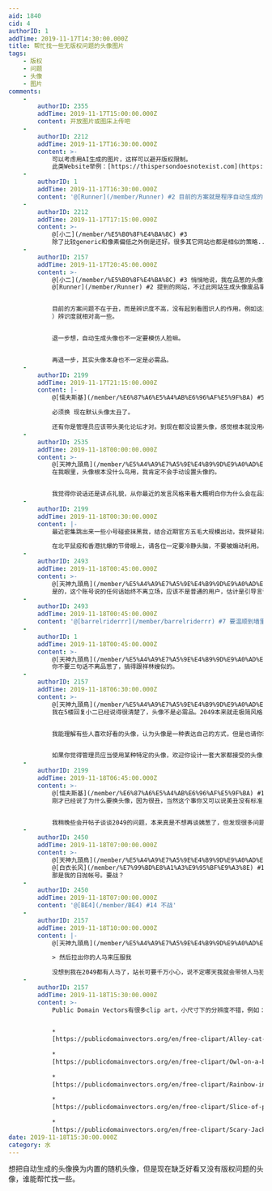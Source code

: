 ```yaml
---
aid: 1840
cid: 4
authorID: 1
addTime: 2019-11-17T14:30:00.000Z
title: 帮忙找一些无版权问题的头像图片
tags:
    - 版权
    - 问题
    - 头像
    - 图片
comments:
    -
        authorID: 2355
        addTime: 2019-11-17T15:00:00.000Z
        content: 开放图片或图床上传吧
    -
        authorID: 2212
        addTime: 2019-11-17T16:30:00.000Z
        content: >-
            可以考虑用AI生成的图片，这样可以避开版权限制。
            此类Website举例：[https://thispersondoesnotexist.com](https://thispersondoesnotexist.com)
    -
        authorID: 1
        addTime: 2019-11-17T16:30:00.000Z
        content: '@[Runner](/member/Runner) #2 目前的方案就是程序自动生成的，但是有点丑……'
    -
        authorID: 2212
        addTime: 2019-11-17T17:15:00.000Z
        content: >-
            @[小二](/member/%E5%B0%8F%E4%BA%8C) #3
            除了比较generic和像素偏低之外倒是还好。很多其它网站也都是相似的策略..
    -
        authorID: 2157
        addTime: 2019-11-17T20:45:00.000Z
        content: >-
            @[小二](/member/%E5%B0%8F%E4%BA%8C) #3 悄悄地说，我在品葱的头像就来自
            @[Runner](/member/Runner) #2 提到的网站，不过此网站生成头像废品率有点高，大约每五六张可以有一张不怪异的。


            目前的方案问题不在于丑，而是辨识度不高，没有起到看图识人的作用。例如这里（[https://github.com/adorableio/avatars-api-middleware](https://github.com/adorableio/avatars-api-middleware)
            ）辨识度就相对高一些。


            退一步想，自动生成头像也不一定要模仿人脸嘛。


            再退一步，其实头像本身也不一定是必需品。
    -
        authorID: 2199
        addTime: 2019-11-17T21:15:00.000Z
        content: |-
            @[懦夫斯基](/member/%E6%87%A6%E5%A4%AB%E6%96%AF%E5%9F%BA) #5

            必须换 现在默认头像太丑了。

            还有你是管理员应该带头美化论坛才对。到现在都没设置头像，感觉根本就没用心想待在这里。
    -
        authorID: 2535
        addTime: 2019-11-18T00:00:00.000Z
        content: >-
            @[天神九頭鳥](/member/%E5%A4%A9%E7%A5%9E%E4%B9%9D%E9%A0%AD%E9%B3%A5) #6
            在我眼里，头像根本没什么鸟用，我肯定不会手动设置头像的。


            我觉得你说话还是讲点礼貌，从你最近的发言风格来看大概明白你为什么会在品葱招人整了，不是每个人都那么好脾气跟理性。
    -
        authorID: 2199
        addTime: 2019-11-18T00:30:00.000Z
        content: |-
            最近密集跳出来一些小号碰瓷抹黑我，结合近期官方五毛大规模出动，我怀疑背后动机很复杂。2049昨天就出现了一个很奇怪的小号出来引导舆论。

            在北平鼠疫和香港抗爆的节骨眼上，请各位一定要冷静头脑，不要被煽动利用。
    -
        authorID: 2493
        addTime: 2019-11-18T00:45:00.000Z
        content: >-
            @[天神九頭鳥](/member/%E5%A4%A9%E7%A5%9E%E4%B9%9D%E9%A0%AD%E9%B3%A5) #8
            是的，这个账号说的任何话始终不离立场，应该不是普通的用户，估计是引导言论的，职责就是这样的。
    -
        authorID: 2493
        addTime: 2019-11-18T00:45:00.000Z
        content: '@[barrelriderrr](/member/barrelriderrr) #7 要温顺到墙里温顺去'
    -
        authorID: 1
        addTime: 2019-11-18T00:45:00.000Z
        content: >-
            @[天神九頭鳥](/member/%E5%A4%A9%E7%A5%9E%E4%B9%9D%E9%A0%AD%E9%B3%A5) #8
            你不要三句话不离品葱了，搞得跟祥林嫂似的。
    -
        authorID: 2157
        addTime: 2019-11-18T06:30:00.000Z
        content: >-
            @[天神九頭鳥](/member/%E5%A4%A9%E7%A5%9E%E4%B9%9D%E9%A0%AD%E9%B3%A5) #6
            我在5楼回复小二已经说得很清楚了，头像不是必需品。2049本来就走极简风格，更是没必要搞得太花哨。


            我能理解有些人喜欢好看的头像，认为头像是一种表达自己的方式，但是也请你理解，这并非所有人的想法。目前每个人的默认头像都不一样，虽然辨识度稍低，但是已经是独特的，对更换头像就没有什么意义。


            如果你觉得管理员应当使用某种特定的头像，欢迎你设计一套大家都接受的头像，再要求管理员“形象统一”。
    -
        authorID: 2199
        addTime: 2019-11-18T06:45:00.000Z
        content: >-
            @[懦夫斯基](/member/%E6%87%A6%E5%A4%AB%E6%96%AF%E5%9F%BA) #12
            刚才已经说了为什么要换头像，因为很丑，当然这个事你又可以说美丑没有标准，应该尊重换头像的自由。然后拉出你的人马来压服我，这不是姨葱一贯的话术和套路么？没有是非标准只有人海战术。


            我稍晚些会开帖子谈谈2049的问题，本来真是不想再谈姨葱了，但发现很多问题不谈只会更糟糕。
    -
        authorID: 2450
        addTime: 2019-11-18T07:00:00.000Z
        content: >-
            @[天神九頭鳥](/member/%E5%A4%A9%E7%A5%9E%E4%B9%9D%E9%A0%AD%E9%B3%A5) #8
            @[白衣长风](/member/%E7%99%BD%E8%A1%A3%E9%95%BF%E9%A3%8E) #10
            那是我的日抛帐号。要战？
    -
        authorID: 2450
        addTime: 2019-11-18T07:00:00.000Z
        content: '@[BE4](/member/BE4) #14 不战'
    -
        authorID: 2157
        addTime: 2019-11-18T10:00:00.000Z
        content: |-
            @[天神九頭鳥](/member/%E5%A4%A9%E7%A5%9E%E4%B9%9D%E9%A0%AD%E9%B3%A5) #13

            > 然后拉出你的人马来压服我

            没想到我在2049都有人马了，站长可要千万小心，说不定哪天我就会带领人马犯上作乱，夺取大权呢;)
    -
        authorID: 2157
        addTime: 2019-11-18T15:30:00.000Z
        content: >-
            Public Domain Vectors有很多clip art，小尺寸下的分辨度不错，例如：


            *  
            [https://publicdomainvectors.org/en/free-clipart/Alley-cat-silhouette-vector-illustration/18271.html](https://publicdomainvectors.org/en/free-clipart/Alley-cat-silhouette-vector-illustration/18271.html)  
                
            *  
            [https://publicdomainvectors.org/en/free-clipart/Owl-on-a-branch-cartoon-style/82482.html](https://publicdomainvectors.org/en/free-clipart/Owl-on-a-branch-cartoon-style/82482.html)  
                
            *  
            [https://publicdomainvectors.org/en/free-clipart/Rainbow-in-the-sky/84471.html](https://publicdomainvectors.org/en/free-clipart/Rainbow-in-the-sky/84471.html)  
                
            *  
            [https://publicdomainvectors.org/en/free-clipart/Slice-of-pizza/84083.html](https://publicdomainvectors.org/en/free-clipart/Slice-of-pizza/84083.html)  
                
            *  
            [https://publicdomainvectors.org/en/free-clipart/Scary-Jack-O-Lantern/82977.html](https://publicdomainvectors.org/en/free-clipart/Scary-Jack-O-Lantern/82977.html)
date: 2019-11-18T15:30:00.000Z
category: 水
---
```


想把自动生成的头像换为内置的随机头像，但是现在缺乏好看又没有版权问题的头像，谁能帮忙找一些。

